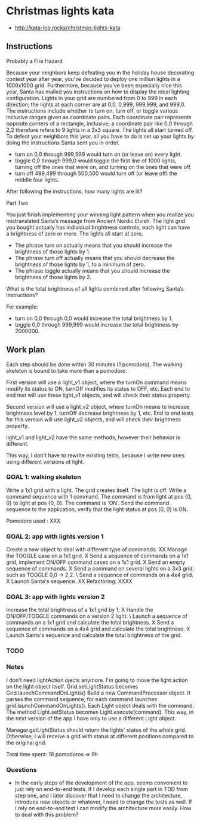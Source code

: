 # Christmas lights kata

* http://kata-log.rocks/christmas-lights-kata

## Instructions

Probably a Fire Hazard

Because your neighbors keep defeating you in the holiday house decorating contest year after year, you’ve decided to deploy one million lights in a 1000x1000 grid. Furthermore, because you’ve been especially nice this year, Santa has mailed you instructions on how to display the ideal lighting configuration. Lights in your grid are numbered from 0 to 999 in each direction; the lights at each corner are at 0,0, 0,999, 999,999, and 999,0. The instructions include whether to turn on, turn off, or toggle various inclusive ranges given as coordinate pairs. Each coordinate pair represents opposite corners of a rectangle, inclusive; a coordinate pair like 0,0 through 2,2 therefore refers to 9 lights in a 3x3 square. The lights all start turned off. To defeat your neighbors this year, all you have to do is set up your lights by doing the instructions Santa sent you in order.

* turn on 0,0 through 999,999 would turn on (or leave on) every light.
* toggle 0,0 through 999,0 would toggle the first line of 1000 lights, turning off the ones that were on, and turning on the ones that were off.
* turn off 499,499 through 500,500 would turn off (or leave off) the middle four lights.

After following the instructions, how many lights are lit?

Part Two

You just finish implementing your winning light pattern when you realize you mistranslated Santa’s message from Ancient Nordic Elvish. The light grid you bought actually has individual brightness controls; each light can have a brightness of zero or more. The lights all start at zero.

* The phrase turn on actually means that you should increase the brightness of those lights by 1.
* The phrase turn off actually means that you should decrease the brightness of those lights by 1, to a minimum of zero.
* The phrase toggle actually means that you should increase the brightness of those lights by 2.

What is the total brightness of all lights combined after following Santa’s instructions?

For example:

* turn on 0,0 through 0,0 would increase the total brightness by 1.
* toggle 0,0 through 999,999 would increase the total brightness by 2000000.

## Work plan

Each step should be done within 30 minutes (1 pomodoro).
The walking skeleton is bound to take more than a pomodoro.

First version will use a light_v1 object, where the turnOn command means modify its status to ON, turnOff modifies its status to OFF, etc.
Each end to end test will use these light_v1 objects, and will check their status property.

Second version will use a light_v2 object, where turnOn means to increase brightness level by 1, turnOff decrease brightness by 1, etc.
End to end tests for this version will use light_v2 objects, and will check their brightness property.

light_v1 and light_v2 have the same methods, however their behavior is different.

This way, I don't have to rewrite existing tests, because I write new ones using different versions of light.

### GOAL 1: walking skeleton

Write a 1x1 grid with a light. The grid creates itself. The light is off.
Write a command sequence with 1 command. The command is from light at pos {0, 0} to light at pos {0, 0}. The command is 'ON'.
Send the command sequence to the application, verify that the light status at pos [0, 0] is ON. 

Pomodoro used : XXX

### GOAL 2: app with lights version 1

Create a new object to deal with different type of commands. XX
Manage the TOGGLE case on a 1x1 grid. X
Send a sequence of commands on a 1x1 grid, implement ON/OFF command cases on a 1x1 grid. X
Send an empty sequence of commands. X
Send a command on several lights on a 3x3 grid, such as TOGGLE 0,0 -> 2,2. \ Send a sequence of commands on a 4x4 grid. X
Launch Santa's sequence. XX
Refactoring: XXXX

### GOAL 3: app with lights version 2
Increase the total brightness of a 1x1 grid by 1; X
Handle the ON/OFF/TOGGLE commands on a version 2 light. \ Launch a sequence of commands on a 1x1 grid and calculate the total brightness. X
Send a sequence of commands on a 4x4 grid and calculate the total brightness. X
Launch Santa's sequence and calculate the total brightness of the grid.

### TODO

### Notes 

I don't need lightAction ojects anymore. I'm going to move the light action on the light object itself. 
Grid.setLightStatus becomes Grid.launchCommandOnLights()
Build a new CommandProcessor object. It parses the command sequence, for each command launches grid.launchCommandOnLights().
Each Light object deals with the command. The method Light.setStatus becomes Light.execute(command). This way, in the next version of the app I have only to use a different Light object.

Manager.getLightStatus should return the lights' status of the whole grid. Otherwise, I will receive a grid with status at different positions compared to the original grid.

Total time spent: 18 pomodoros => 9h

### Questions

* In the early steps of the development of the app, seems convenient to just rely on end-to-end tests. If I develop each single part in TDD from step one, and I later discover that I need to change the architecture, introduce new objects or whatever, I need to change the tests as well. If I rely on end-to-end test I can modify the architecture more easily.
How to deal with this problem?